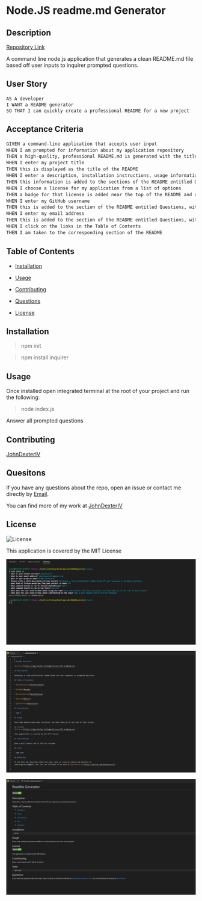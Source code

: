 # Node.JS readme.md Generator

## Description

[Repository Link](https://github.com/johndexteriv/READMEgenerator)

A command line node.js application that generates a clean README.md file based off user inputs to inquirer prompted questions.

## User Story

```
AS A developer
I WANT a README generator
SO THAT I can quickly create a professional README for a new project
```

## Acceptance Criteria

```md
GIVEN a command-line application that accepts user input
WHEN I am prompted for information about my application repository
THEN a high-quality, professional README.md is generated with the title of my project and sections entitled Description, Table of Contents, Installation, Usage, License, Contributing, Tests, and Questions
WHEN I enter my project title
THEN this is displayed as the title of the README
WHEN I enter a description, installation instructions, usage information, contribution guidelines, and test instructions
THEN this information is added to the sections of the README entitled Description, Installation, Usage, Contributing, and Tests
WHEN I choose a license for my application from a list of options
THEN a badge for that license is added near the top of the README and a notice is added to the section of the README entitled License that explains which license the application is covered under
WHEN I enter my GitHub username
THEN this is added to the section of the README entitled Questions, with a link to my GitHub profile
WHEN I enter my email address
THEN this is added to the section of the README entitled Questions, with instructions on how to reach me with additional questions
WHEN I click on the links in the Table of Contents
THEN I am taken to the corresponding section of the README
```

## Table of Contents

* [Installation](#installation)

* [Usage](#usage)

* [Contributing](#contibuting)

* [Questions](#questions)

* [License](#license)

## Installation

> npm init

> npm install inquirer

## Usage

Once installed open integrated terminal at the root of your project and run the following:

> node index.js

Answer all prompted questions

## Contributing
[JohnDexterIV](https://github.com/johndexteriv)


## Quesitons

If you have any questions about the repo, open an issue or contact me directly by [Email](jdextergarneriv@gmail.com).

You can find more of my work at [JohnDexterIV](https://github.com/johndexteriv)

## License
![License](https://img.shields.io/badge/license-MIT-brightgreen)

This application is covered by the MIT License

![Command Line](/images/CommandLine.png)

![Sample Read](/images/SampleReadme.png)

![Preview Read](/images/SamplePreview.png)